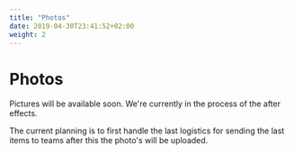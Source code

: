 ```yaml
---
title: "Photos"
date: 2019-04-30T23:41:52+02:00
weight: 2
---
```


# Photos

Pictures will be available soon. We're currently in the process of the after effects.

The current planning is to first handle the last logistics for sending the last items to teams after this the photo's will be uploaded.
